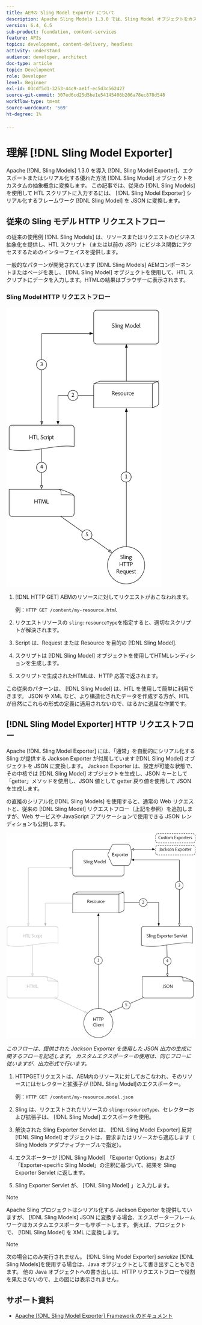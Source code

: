 ```yaml
---
title: AEMの Sling Model Exporter について
description: Apache Sling Models 1.3.0 では、Sling Model オブジェクトをカスタムの抽象概念に書き出しまたはシリアル化する優れた方法である Sling Model Exporter が導入されました。 この記事では、Sling モデルを使用して HTL スクリプトを入力する従来の使用例を、Sling Model Exporter フレームワークを活用して Sling モデルを JSON にシリアル化する方法について説明します。
version: 6.4, 6.5
sub-product: foundation, content-services
feature: APIs
topics: development, content-delivery, headless
activity: understand
audience: developer, architect
doc-type: article
topic: Development
role: Developer
level: Beginner
exl-id: 03cdf5d1-3253-44c9-ae1f-ec5d3c562427
source-git-commit: 307ed6cd25d5be1e54145406b206a78ec878d548
workflow-type: tm+mt
source-wordcount: '569'
ht-degree: 1%

---
```


# 理解 [!DNL Sling Model Exporter]

Apache [!DNL Sling Models] 1.3.0 を導入 [!DNL Sling Model Exporter]、エクスポートまたはシリアル化する優れた方法 [!DNL Sling Model] オブジェクトをカスタムの抽象概念に変換します。 この記事では、従来の [!DNL Sling Models] を使用して HTL スクリプトに入力するには、 [!DNL Sling Model Exporter] シリアル化するフレームワーク [!DNL Sling Model] を JSON に変換します。

## 従来の Sling モデル HTTP リクエストフロー

の従来の使用例 [!DNL Sling Models] は、リソースまたはリクエストのビジネス抽象化を提供し、HTL スクリプト（または以前の JSP）にビジネス関数にアクセスするためのインターフェイスを提供します。

一般的なパターンが開発されています [!DNL Sling Models] AEMコンポーネントまたはページを表し、 [!DNL Sling Model] オブジェクトを使用して、HTL スクリプトにデータを入力します。HTMLの結果はブラウザーに表示されます。

### Sling Model HTTP リクエストフロー

![Sling Model リクエストフロー](./assets/understand-sling-model-exporter/sling-model-request-flow.png)

1. [!DNL HTTP GET] AEMのリソースに対してリクエストがおこなわれます。

   例：`HTTP GET /content/my-resource.html`

1. リクエストリソースの `sling:resourceType`を指定すると、適切なスクリプトが解決されます。

1. Script は、Request または Resource を目的の [!DNL Sling Model].

1. スクリプトは [!DNL Sling Model] オブジェクトを使用してHTMLレンディションを生成します。

1. スクリプトで生成されたHTMLは、HTTP 応答で返されます。

この従来のパターンは、 [!DNL Sling Model] は、HTL を使用して簡単に利用できます。 JSON や XML など、より構造化されたデータを作成する方が、HTL が自然にこれらの形式の定義に適用されないので、はるかに退屈な作業です。

## [!DNL Sling Model Exporter] HTTP リクエストフロー

Apache [!DNL Sling Model Exporter] には、「通常」を自動的にシリアル化する Sling が提供する Jackson Exporter が付属しています [!DNL Sling Model] オブジェクトを JSON に変換します。 Jackson Exporter は、設定が可能な状態で、その中核では [!DNL Sling Model] オブジェクトを生成し、JSON キーとして「getter」メソッドを使用し、JSON 値として getter 戻り値を使用して JSON を生成します。

の直接のシリアル化 [!DNL Sling Models] を使用すると、通常の Web リクエストと、従来の [!DNL Sling Model] リクエストフロー（上記を参照）を追加しますが、Web サービスや JavaScript アプリケーションで使用できる JSON レンディションも公開します。

![Sling Model Exporter HTTP リクエストフロー](./assets/understand-sling-model-exporter/sling-model-exporter-request-flow.png)

*このフローは、提供された Jackson Exporter を使用した JSON 出力の生成に関するフローを記述します。 カスタムエクスポーターの使用は、同じフローに従いますが、出力形式で行います。*

1. HTTPGETリクエストは、AEM内のリソースに対しておこなわれ、そのリソースにはセレクターと拡張子が [!DNL Sling Model]のエクスポーター。

   例：`HTTP GET /content/my-resource.model.json`

1. Sling は、リクエストされたリソースの `sling:resourceType`、セレクターおよび拡張子は、 [!DNL Sling Model] エクスポータを使用。
1. 解決された Sling Exporter Servlet は、 [!DNL Sling Model Exporter] 反対 [!DNL Sling Model] オブジェクトは、要求またはリソースから適応します（ Sling Models アダプティブテーブルで指定）。
1. エクスポーターが [!DNL Sling Model] 「Exporter Options」および「Exporter-specific Sling Model」の注釈に基づいて、結果を Sling Exporter Servlet に返します。
1. Sling Exporter Servlet が、 [!DNL Sling Model] 」と入力します。

>[!NOTE]
>
>Apache Sling プロジェクトはシリアル化する Jackson Exporter を提供していますが、 [!DNL Sling Models] JSON に変換する場合、エクスポーターフレームワークはカスタムエクスポーターもサポートします。 例えば、プロジェクトで、 [!DNL Sling Model] を XML に変換します。

>[!NOTE]
>
>次の場合にのみ実行されません。 [!DNL Sling Model Exporter] *serialize* [!DNL Sling Models]を使用する場合は、Java オブジェクトとして書き出すこともできます。 他の Java オブジェクトへの書き出しは、HTTP リクエストフローで役割を果たさないので、上の図には表示されません。

## サポート資料

* [Apache [!DNL Sling Model Exporter] Framework のドキュメント](https://sling.apache.org/documentation/bundles/models.html#exporter-framework-since-130)
